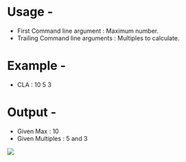 # Usage - 
- First Command line argument : Maximum number.
- Trailing Command line arguments : Multiples to calculate.

# Example - 
- CLA : 10 5 3

# Output - 
- Given Max : 10
- Given Multiples : 5 and 3

![](https://cloud.githubusercontent.com/assets/20238115/26239640/d4620238-3c4b-11e7-8fe7-62af77533371.PNG)
